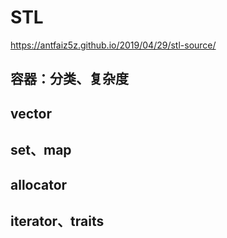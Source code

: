 # STL

<https://antfaiz5z.github.io/2019/04/29/stl-source/>

## 容器：分类、复杂度

## vector

## set、map

## allocator

## iterator、traits
